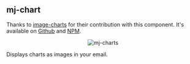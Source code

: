 ## mj-chart

Thanks to [image-charts](https://image-charts.com/) for their contribution with this component. It's available on [Github](https://github.com/image-charts/mjml-charts) and [NPM](https://www.npmjs.com/package/mjml-chart).

<p align="center">
  <img src="https://puu.sh/tjIVp/cd01defdac.png" alt="mj-charts" />
</p>

Displays charts as images in your email.

